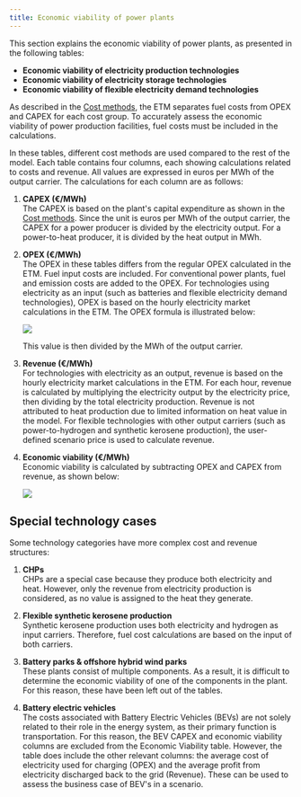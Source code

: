 ```yaml
---
title: Economic viability of power plants
---
```


This section explains the economic viability of power plants, as presented in the following tables:
- **Economic viability of electricity production technologies**
- **Economic viability of electricity storage technologies**
- **Economic viability of flexible electricity demand technologies**

As described in the [Cost methods](cost-methods.md), the ETM separates fuel costs from OPEX and CAPEX for each cost group. To accurately assess the economic viability of power production facilities, fuel costs must be included in the calculations.

In these tables, different cost methods are used compared to the rest of the model. Each table contains four columns, each showing calculations related to costs and revenue. All values are expressed in euros per MWh of the output carrier. The calculations for each column are as follows:

1. **CAPEX (€/MWh)**  
   The CAPEX is based on the plant's capital expenditure as shown in the [Cost methods](cost-methods.md). Since the unit is euros per MWh of the output carrier, the CAPEX for a power producer is divided by the electricity output. For a power-to-heat producer, it is divided by the heat output in MWh.

2. **OPEX (€/MWh)**  
   The OPEX in these tables differs from the regular OPEX calculated in the ETM. Fuel input costs are included. For conventional power plants, fuel and emission costs are added to the OPEX. For technologies using electricity as an input (such as batteries and flexible electricity demand technologies), OPEX is based on the hourly electricity market calculations in the ETM. The OPEX formula is illustrated below:

   ![](/img/docs/costs_equation_opex.png)

   This value is then divided by the MWh of the output carrier.

3. **Revenue (€/MWh)**  
   For technologies with electricity as an output, revenue is based on the hourly electricity market calculations in the ETM. For each hour, revenue is calculated by multiplying the electricity output by the electricity price, then dividing by the total electricity production. Revenue is not attributed to heat production due to limited information on heat value in the model. For flexible technologies with other output carriers (such as power-to-hydrogen and synthetic kerosene production), the user-defined scenario price is used to calculate revenue.

4. **Economic viability (€/MWh)**  
   Economic viability is calculated by subtracting OPEX and CAPEX from revenue, as shown below:

   ![](/img/docs/Economic_viability_equation.png)

## Special technology cases

Some technology categories have more complex cost and revenue structures:

1. **CHPs**  
   CHPs are a special case because they produce both electricity and heat. However, only the revenue from electricity production is considered, as no value is assigned to the heat they generate.

2. **Flexible synthetic kerosene production**  
   Synthetic kerosene production uses both electricity and hydrogen as input carriers. Therefore, fuel cost calculations are based on the input of both carriers.

3. **Battery parks & offshore hybrid wind parks**  
   These plants consist of multiple components. As a result, it is difficult to determine the economic viability of one of the components in the plant. 
   For this reason, these have been left out of the tables.

4. **Battery electric vehicles**  
   The costs associated with Battery Electric Vehicles (BEVs) are not solely related to their role in the energy system, as their primary function is transportation. For this reason, the BEV CAPEX and economic viability columns are excluded from the Economic Viability table. However, the table does include the other relevant columns: the average cost of electricity used for charging (OPEX) and the average profit from electricity discharged back to the grid (Revenue). These can be used to assess the business case of BEV's in a scenario.

